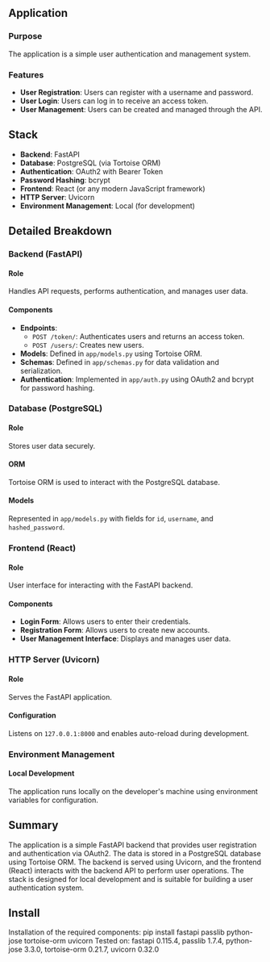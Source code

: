## Application

### Purpose
The application is a simple user authentication and management system.

### Features
- **User Registration**: Users can register with a username and password.
- **User Login**: Users can log in to receive an access token.
- **User Management**: Users can be created and managed through the API.

## Stack

- **Backend**: FastAPI
- **Database**: PostgreSQL (via Tortoise ORM)
- **Authentication**: OAuth2 with Bearer Token
- **Password Hashing**: bcrypt
- **Frontend**: React (or any modern JavaScript framework)
- **HTTP Server**: Uvicorn
- **Environment Management**: Local (for development)

## Detailed Breakdown

### Backend (FastAPI)

#### Role
Handles API requests, performs authentication, and manages user data.

#### Components
- **Endpoints**:
  - `POST /token/`: Authenticates users and returns an access token.
  - `POST /users/`: Creates new users.
- **Models**: Defined in `app/models.py` using Tortoise ORM.
- **Schemas**: Defined in `app/schemas.py` for data validation and serialization.
- **Authentication**: Implemented in `app/auth.py` using OAuth2 and bcrypt for password hashing.

### Database (PostgreSQL)

#### Role
Stores user data securely.

#### ORM
Tortoise ORM is used to interact with the PostgreSQL database.

#### Models
Represented in `app/models.py` with fields for `id`, `username`, and `hashed_password`.

### Frontend (React)

#### Role
User interface for interacting with the FastAPI backend.

#### Components
- **Login Form**: Allows users to enter their credentials.
- **Registration Form**: Allows users to create new accounts.
- **User Management Interface**: Displays and manages user data.

### HTTP Server (Uvicorn)

#### Role
Serves the FastAPI application.

#### Configuration
Listens on `127.0.0.1:8000` and enables auto-reload during development.

### Environment Management

#### Local Development
The application runs locally on the developer's machine using environment variables for configuration.

## Summary

The application is a simple FastAPI backend that provides user registration and authentication via OAuth2. The data is stored in a PostgreSQL database using Tortoise ORM. The backend is served using Uvicorn, and the frontend (React) interacts with the backend API to perform user operations. The stack is designed for local development and is suitable for building a user authentication system.

## Install

Installation of the required components: pip install fastapi passlib python-jose tortoise-orm uvicorn
Tested on: fastapi 0.115.4, passlib 1.7.4, python-jose 3.3.0, tortoise-orm 0.21.7, uvicorn 0.32.0
